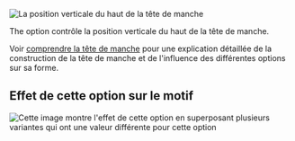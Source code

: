 ![La position verticale du haut de la tête de manche](./sleevecaptopfactory.svg)

The option contrôle la position verticale du haut de la tête de manche.

<Tip>

Voir [comprendre la tête de manche](/docs/patterns/brian/options#understanding-the-sleevecap) pour une explication détaillée de la construction de la tête de manche et de l'influence des différentes options sur sa forme.

</Tip>

## Effet de cette option sur le motif

![Cette image montre l'effet de cette option en superposant plusieurs variantes qui ont une valeur différente pour cette option](brian_sleevecaptopfactory_sample.svg "Effet de cette option sur le motif")
